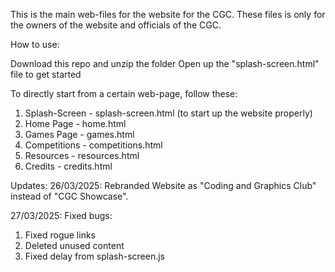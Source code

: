 This is the main web-files for the website for the CGC. These files is only for the owners of the website and officials of the CGC.

How to use:

Download this repo and unzip the folder
Open up the "splash-screen.html" file to get started

To directly start from a certain web-page, follow these:

1. Splash-Screen - splash-screen.html (to start up the website properly)
2. Home Page - home.html
3. Games Page - games.html
4. Competitions - competitions.html
5. Resources - resources.html
6. Credits - credits.html

Updates:
26/03/2025:
Rebranded Website as "Coding and Graphics Club" instead of "CGC Showcase".

27/03/2025:
Fixed bugs:

1. Fixed rogue links
2. Deleted unused content
3. Fixed delay from splash-screen.js
